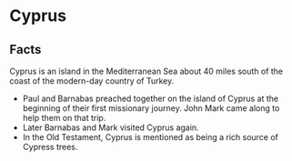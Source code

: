 # Cyprus

## Facts

Cyprus is an island in the Mediterranean Sea about 40 miles south of the coast of the modern-day country of Turkey.

* Paul and Barnabas preached together on the island of Cyprus at the beginning of their first missionary journey. John Mark came along to help them on that trip.
* Later Barnabas and Mark visited Cyprus again.
* In the Old Testament, Cyprus is mentioned as being a rich source of Cypress trees.